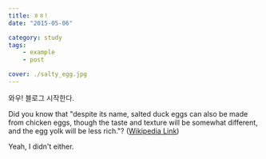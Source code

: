```yaml
---
title: ㅎㅎ!
date: "2015-05-06"

category: study
tags:
    - example
    - post

cover: ./salty_egg.jpg
---
```


와우! 블로그 시작한다.

Did you know that "despite its name, salted duck eggs can also be made from
chicken eggs, though the taste and texture will be somewhat different, and the
egg yolk will be less rich."?
([Wikipedia Link](http://en.wikipedia.org/wiki/Salted_duck_egg))

Yeah, I didn't either.

